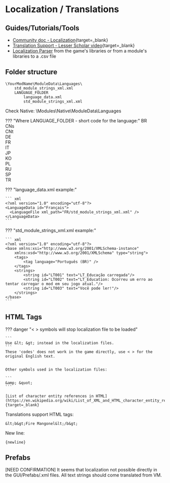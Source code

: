 # Localization / Translations

## Guides/Tutorials/Tools

* [Community doc - Localization](https://docs.bannerlordmodding.com/_csharp-api/localization/){target=_blank}
* [Translation Support - Lesser Scholar video](https://www.youtube.com/watch?v=46qr2yCo4lg&list=PLzebdAxJeltRwfJ8jzsNolgHkRvLjoCRC&index=19){target=_blank}
* [Localization Parser](https://forums.taleworlds.com/index.php?threads/tool-localization-parser.444549/) from the game's libraries or from a module's libraries to a .csv file


## Folder structure

    \YourModName\ModuleData\Languages\
        std_module_strings_xml.xml
        LANGUAGE_FOLDER
            language_data.xml
            std_module_strings_xml.xml

Check Native: \Modules\Native\ModuleData\Languages


??? "Where LANGUAGE_FOLDER - short code for the language:"
    BR<br>
    CNs<br>
    CNt<br>
    DE<br>
    FR<br>
    IT<br>
    JP<br>
    KO<br>
    PL<br>
    RU<br>
    SP<br>
    TR<br>


??? "language_data.xml example:"

    ``` xml
    <?xml version="1.0" encoding="utf-8"?>
    <LanguageData id="Français">
      <LanguageFile xml_path="FR/std_module_strings_xml.xml" />
    </LanguageData>
    ```

??? "std_module_strings_xml.xml example:"

    ``` xml
    <?xml version="1.0" encoding="utf-8"?>
    <base xmlns:xsi="http://www.w3.org/2001/XMLSchema-instance"
        xmlns:xsd="http://www.w3.org/2001/XMLSchema" type="string">
        <tags>
            <tag language="Português (BR)" />
        </tags>
        <strings>
            <string id="LT001" text="LT_Educação carregada"/>
            <string id="LT002" text="LT_Education: Ocorreu um erro ao tentar carregar o mod em seu jogo atual."/>
            <string id="LT003" text="Você pode ler!"/>
        </strings>
    </base>
    ```

## HTML Tags

??? danger "< > symbols will stop localization file to be loaded"

    ```
    Use &lt; &gt; instead in the localization files.
    ```
    These 'codes' does not work in the game directly, use < > for the original English text.


    Other symbols used in the localization files:

    ```
    &amp; &quot;
    ```

    [List of character entity references in HTML](https://en.wikipedia.org/wiki/List_of_XML_and_HTML_character_entity_references#Character_entity_references_in_HTML){target=_blank}

Translations support HTML tags:

    &lt;b&gt;Fire Mangonel&lt;/b&gt;

New line:

    {newline}


## Prefabs

[NEED CONFIRMATION] It seems that localization not possible directly in the GUI/Prefabs/.xml files. All text strings should come translated from VM.
